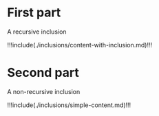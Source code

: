 # First part

A recursive inclusion

!!!include(./inclusions/content-with-inclusion.md)!!!

# Second part

A non-recursive inclusion

!!!include(./inclusions/simple-content.md)!!!
